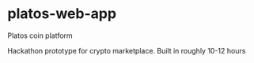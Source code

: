 # platos-web-app
Platos coin platform

Hackathon prototype for crypto marketplace. Built in roughly 10-12 hours
